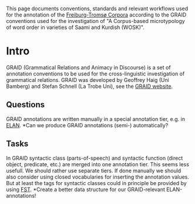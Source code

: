 This page documents conventions, standards and relevant workflows used for the annotation of the [Freiburg-Tromsø Corpora](freiburg.html) according to the GRAID conventions used for the investigation of "A Corpus-based microtypology of word order in varieties of Saami and Kurdish (WOSK)".

# Intro

GRAID (Grammatical Relations and Animacy in Discourse) is a set of annotation conventions to be used for the cross-linguistic investigation of grammatical relations. GRAID was developed by Geoffrey Haig (Uni Bamberg) and Stefan Schnell (La Trobe Uni), see the [GRAID website](http://bamling-research.de/content/graid_main.html).

## Questions

GRAID annotations are written manually in a special annotation tier, e.g. in [ELAN](ELAN.html).
\*Can we produce GRAID annotations (semi-) automatically?

## Tasks

In GRAID syntactic class (parts-of-speech) and syntactic function (direct object, predicate, etc.) are merged into one annotation tier. This seems less usefull. We should rather use separate tiers. If done manually we should also consider using closed vocabularies for inserting the annotation values. But at least the tags for syntactic classes could in principle be provided by using [FST](FST.html).
\*Create a better data structure for our GRAID-relevant ELAN-annotations!

